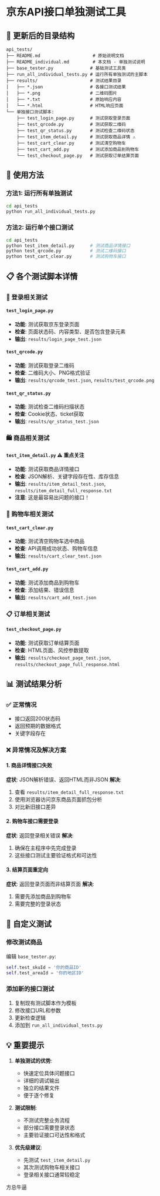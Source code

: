 # 京东API接口单独测试工具

## 📁 更新后的目录结构

```
api_tests/
├── README.md                    # 原始说明文档
├── README_individual.md         # 本文档 - 单独测试说明
├── base_tester.py              # 基础测试工具类
├── run_all_individual_tests.py # 运行所有单独测试的主脚本
├── results/                    # 测试结果目录
│   ├── *.json                  # 各接口测试结果
│   ├── *.png                   # 二维码图片
│   ├── *.txt                   # 原始响应内容
│   └── *.html                  # HTML响应页面
└── 单独接口测试脚本:
    ├── test_login_page.py      # 测试获取登录页面
    ├── test_qrcode.py          # 测试获取二维码
    ├── test_qr_status.py       # 测试检查二维码状态
    ├── test_item_detail.py     # 测试获取商品详情 ⚠️
    ├── test_cart_clear.py      # 测试清空购物车
    ├── test_cart_add.py        # 测试添加商品到购物车
    └── test_checkout_page.py   # 测试获取订单结算页面
```

## 🚀 使用方法

### 方法1: 运行所有单独测试
```bash
cd api_tests
python run_all_individual_tests.py
```

### 方法2: 运行单个接口测试
```bash
cd api_tests
python test_item_detail.py      # 测试商品详情接口
python test_qrcode.py           # 测试二维码接口
python test_cart_clear.py       # 测试购物车接口
```

## 📋 各个测试脚本详情

### 🔐 登录相关测试

#### `test_login_page.py`
- **功能**: 测试获取京东登录页面
- **检查**: 页面状态码、内容类型、是否包含登录元素
- **输出**: `results/login_page_test.json`

#### `test_qrcode.py`
- **功能**: 测试获取登录二维码
- **检查**: 二维码大小、PNG格式验证
- **输出**: `results/qrcode_test.json`, `results/test_qrcode.png`

#### `test_qr_status.py`
- **功能**: 测试检查二维码扫描状态
- **检查**: Cookie状态、ticket获取
- **输出**: `results/qr_status_test.json`

### 🛍️ 商品相关测试

#### `test_item_detail.py` ⚠️ **重点关注**
- **功能**: 测试获取商品详情接口
- **检查**: JSON解析、关键字段存在性、库存信息
- **输出**: `results/item_detail_test.json`, `results/item_detail_full_response.txt`
- **注意**: 这是最容易出问题的接口！

### 🛒 购物车相关测试

#### `test_cart_clear.py`
- **功能**: 测试清空购物车选中商品
- **检查**: API调用成功状态、购物车信息
- **输出**: `results/cart_clear_test.json`

#### `test_cart_add.py`
- **功能**: 测试添加商品到购物车
- **检查**: 添加结果、错误信息
- **输出**: `results/cart_add_test.json`

### 📋 订单相关测试

#### `test_checkout_page.py`
- **功能**: 测试获取订单结算页面
- **检查**: HTML页面、风控参数提取
- **输出**: `results/checkout_page_test.json`, `results/checkout_page_full_response.html`

## 📊 测试结果分析

### ✅ 正常情况
- 接口返回200状态码
- 返回预期的数据格式
- 关键字段存在

### ❌ 异常情况及解决方案

#### 1. 商品详情接口失败
**症状**: JSON解析错误、返回HTML而非JSON
**解决**:
1. 查看 `results/item_detail_full_response.txt`
2. 使用浏览器访问京东商品页面抓包分析
3. 对比新旧接口差异

#### 2. 购物车接口需要登录
**症状**: 返回登录相关错误
**解决**:
1. 确保在主程序中先完成登录
2. 这些接口测试主要验证格式和可达性

#### 3. 结算页面重定向
**症状**: 返回登录页面而非结算页面
**解决**:
1. 需要先添加商品到购物车
2. 需要完整的登录状态

## 🔧 自定义测试

### 修改测试商品
编辑 `base_tester.py`:
```python
self.test_skuId = '你的商品ID'
self.test_areaId = '你的地区ID'
```

### 添加新的接口测试
1. 复制现有测试脚本作为模板
2. 修改接口URL和参数
3. 更新检查逻辑
4. 添加到 `run_all_individual_tests.py`

## 💡 重要提示

1. **单独测试的优势**:
   - 快速定位具体问题接口
   - 详细的调试输出
   - 独立的结果文件
   - 便于逐个修复

2. **测试限制**:
   - 不测试完整业务流程
   - 部分接口需要登录状态
   - 主要验证接口可达性和格式

3. **优先级建议**:
   - 先测试 `test_item_detail.py`
   - 其次测试购物车相关接口
   - 登录相关接口通常较稳定

方总牛逼 